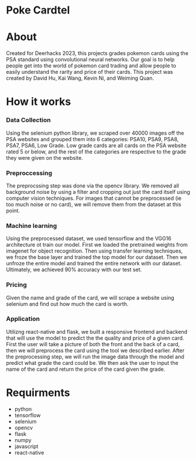 # Poke Cardtel
# About
Created for Deerhacks 2023, this projects grades pokemon cards using the PSA standard using convolutional neural networks. Our goal is to help people get into the world of pokemon card trading and allow people to easily understand the rarity and price of their cards. This project was created by David Hu, Kai Wang, Kevin Ni, and Weiming Quan.

# How it works
### Data Collection
Using the selenium python library, we scraped over 40000 images off the PSA websites and grouped them into 6 categories: PSA10, PSA9, PSA8, PSA7, PSA6, Low Grade. Low grade cards are all cards on the PSA website rated 5 or below, and the rest of the categories are respective to the grade they were given on the website.

### Preproccessing
The preprocssing step was done via the opencv library. We removed all background noise by using a filter and cropping out just the card itself using computer vision techniques. For images that cannot be preprocessed (ie too much noise or no card), we will remove them from the dataset at this point. 

### Machine learning
Using the preprocessed dataset, we used tensorflow and the VGG16 architecture ot train our model. First we loaded the pretrained weights from imagenet for object recognition. Then using transfer learning techniques, we froze the base layer and trained the top model for our dataset. Then we unfroze the entire model and trained the entire network with our dataset. Ultimately, we achieved 90% accuracy with our test set.

### Pricing
Given the name and grade of the card, we will scrape a website using selenium and find out how much the card is worth.

### Application
Utilizng react-native and flask, we built a responsive frontend and backend that will use the model to predict the the quality and price of a given card. First the user will take a picture of both the front and the back of a card, then we will preprocess the card using the tool we described earlier. After the preprocessing step, we will run the image data through the model and predict what grade the card could be. We then ask the user to input the name of the card and return the price of the card given the grade.

# Requirments
- python
- tensorflow
- selenium
- opencv
- flask
- numpy
- javascript
- react-native

